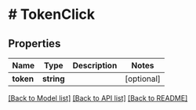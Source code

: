 # # TokenClick

## Properties

| Name      | Type       | Description | Notes      |
| --------- | ---------- | ----------- | ---------- |
| **token** | **string** |             | [optional] |

[[Back to Model list]](../../README.md#models) [[Back to API list]](../../README.md#endpoints) [[Back to README]](../../README.md)
